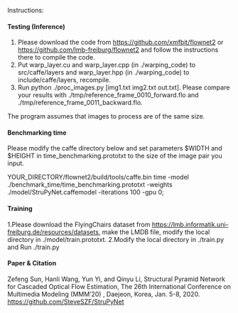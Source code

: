 Instructions:

#### Testing (Inference)

1. Please download the code from https://github.com/xmfbit/flownet2 or https://github.com/lmb-freiburg/flownet2 and follow the instructions there to compile the code.
2. Put warp_layer.cu and warp_layer.cpp (in ./warping_code) to src/caffe/layers and warp_layer.hpp (in ./warping_code) to include/caffe/layers, recompile.
3. Run python ./proc_images.py [img1.txt img2.txt out.txt]. Please compare your results with ./tmp/reference_frame_0010_forward.flo and ./tmp/reference_frame_0011_backward.flo.

The program assumes that images to process are of the same size.


#### Benchmarking time

Please modify the caffe directory below and set parameters $WIDTH and $HEIGHT in time_benchmarking.prototxt to the size of the image pair you input.

YOUR_DIRECTORY/flownet2/build/tools/caffe.bin time -model ./benchmark_time/time_benchmarking.prototxt -weights ./model/StruPyNet.caffemodel -iterations 100 -gpu 0;


#### Training 

1.Please download the FlyingChairs dataset from https://lmb.informatik.uni-freiburg.de/resources/datasets, make the LMDB file, modify the local directory in ./model/train.prototxt. 
2.Modify the local directory in  ./train.py and Run ./train.py


#### Paper & Citation
Zefeng Sun, Hanli Wang, Yun Yi, and Qinyu Li, Structural Pyramid Network for Cascaded Optical Flow Estimation, The 26th International Conference on Multimedia Modeling (MMM’20) , Daejeon, Korea, Jan. 5-8, 2020. 
https://github.com/SteveSZF/StruPyNet
